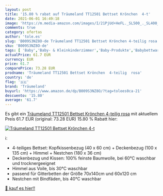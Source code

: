 ```yaml
---
layout: post
title: '15.80 % rabat auf Träumeland TT12501 Bettset Krönchen  4-t'
date: 2021-06-01 16:49:18
image: 'https://m.media-amazon.com/images/I/21PjUd+HeFL._SL500_._SL400_.jpg'
comments: true
category: ofertas
author: 'tole.es'
slug: 'B009S3NZ8O-de Träumeland TT12501 Bettset Krönchen 4-teilig rosa'
sku: 'B009S3NZ8O-de'
tags: [ 'Baby','Baby- & Kleinkinderzimmer','Baby-Produkte','Babybettwaren & -bettwäsche','Bettausstattung für Baby- & Kleinkinderzimmer','Bettwäsche-Sets für Babybetten','Zubehör für das Babybett','träumeland', ]
actualPrice: 61.7 EUR
currency: EUR
price: 61.7
comparePrice: 73.28 EUR
prodname: 'Träumeland TT12501 Bettset Krönchen  4-teilig  rosa'
country: 'de'
flag: '🇩🇪'
brand: 'Träumeland'
buyurl: 'https://www.amazon.de/dp/B009S3NZ8O/?tag=tolees0ca-21'
descuento: '15.80'
average: '61.7'
---
```


Es gibt ein [Träumeland TT12501 Bettset Krönchen  4-teilig  rosa](https://www.amazon.de/dp/B009S3NZ8O/?tag=tolees0ca-21) mit aktuellem Preis 61.7 EUR (original: 73.28 EUR) 15.80 % Rabatt hier:

[![Träumeland TT12501 Bettset Krönchen  4-t](https://m.media-amazon.com/images/I/21PjUd+HeFL._SL500_._SL400_.jpg)](https://www.amazon.de/dp/B009S3NZ8O/?tag=tolees0ca-21)

ℹ️:

- 4-teiliges Bettset: Kopfkissenbezug (40 x 60 cm) + Deckenbezug (100 x 135 cm) + Himmel + Nestchen (180 x 36 cm)
- Deckenbezug und Kissen: 100% feinste Baumwolle, bei 60°C waschbar und trocknergeeignet
- Himmel aus Voile, bis 30°C waschbar
- passend für Gitterbetten der Größe 70x140cm und 60x120 cm
- Nestchen mit Bindfäden, bis 40°C waschbar

[🛒 kauf es hier!!](https://www.amazon.de/dp/B009S3NZ8O/?tag=tolees0ca-21)
